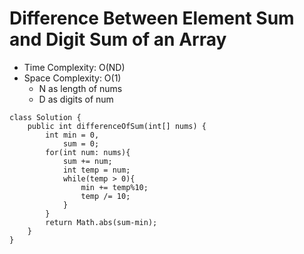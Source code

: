 # Difference Between Element Sum and Digit Sum of an Array

- Time Complexity: O(ND)
- Space Complexity: O(1)
  - N as length of nums
  - D as digits of num

```
class Solution {
    public int differenceOfSum(int[] nums) {
        int min = 0,
            sum = 0;
        for(int num: nums){
            sum += num;
            int temp = num;
            while(temp > 0){
                min += temp%10;
                temp /= 10;
            }
        }
        return Math.abs(sum-min);
    }
}
```
